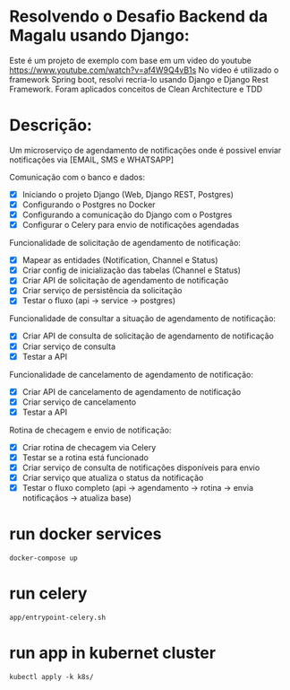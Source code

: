 # Resolvendo o Desafio Backend da Magalu usando Django:

Este é um projeto de exemplo com base em um video do youtube https://www.youtube.com/watch?v=af4W9Q4vB1s
No video é utilizado o framework Spring boot, resolvi recria-lo usando Django e Django Rest Framework.
Foram aplicados conceitos de Clean Architecture e TDD

# Descrição:
Um microserviço de agendamento de notificações onde é possivel enviar notificações via [EMAIL, SMS e WHATSAPP]

Comunicação com o banco e dados:
- [x]  Iniciando o projeto Django (Web, Django REST, Postgres)
- [x]  Configurando o Postgres no Docker
- [x]  Configurando a comunicação do Django com o Postgres
- [x]  Configurar o Celery para envio de notificações agendadas

Funcionalidade de solicitação de agendamento de notificação:
- [x]  Mapear as entidades (Notification, Channel e Status)
- [x]  Criar config de inicialização das tabelas (Channel e Status)
- [x]  Criar API de solicitação de agendamento de notificação
- [x]  Criar serviço de persistência da solicitação
- [x]  Testar o fluxo (api → service → postgres)

Funcionalidade de consultar a situação de agendamento de notificação:
- [x]  Criar API de consulta de solicitação de agendamento de notificação
- [x]  Criar serviço de consulta
- [x]  Testar a API

Funcionalidade de cancelamento de agendamento de notificação:
- [x]  Criar API de cancelamento de agendamento de notificação
- [x]  Criar serviço de cancelamento
- [x]  Testar a API

Rotina de checagem e envio de notificação:
- [x]  Criar rotina de checagem via Celery
- [x]  Testar se a rotina está funcionado
- [x]  Criar serviço de consulta de notificações disponíveis para envio
- [x]  Criar serviço que atualiza o status da notificação
- [x]  Testar o fluxo completo (api → agendamento → rotina → envia notificaçãos → atualiza base)

# run docker services
`docker-compose up`

# run celery
`app/entrypoint-celery.sh `

# run app in kubernet cluster
`kubectl apply -k k8s/`

